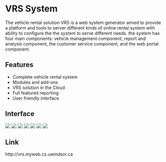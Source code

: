 <h1>VRS System</h1>
<p>The vehicle rental solution VRS is a web system generator aimed to provide a platform 
and tools to server different kinds of online rental system with ability to configure the the system to serve different needs. 
the system has four main components: vehicle management component, report and analysis component, 
the customer service component, and the web portal component. </p>

<h2>Features</h2>
<ul>
<li>Complete vehicle rental system</li>
<li>Modules and add-ons</li>
<li>VRS solution in the Cloud</li>
<li>Full featured reporting</li>
<li>User friendly interface</li>
</ul>

<h2>Interface</h2>
<p>
<img src="http://eltabu.myweb.cs.uwindsor.ca/github/vrs/interface1.png">
<img src="http://eltabu.myweb.cs.uwindsor.ca/github/vrs/interface2.png">
<img src="http://eltabu.myweb.cs.uwindsor.ca/github/vrs/interface3.png">
<img src="http://eltabu.myweb.cs.uwindsor.ca/github/vrs/interface4.png">
<img src="http://eltabu.myweb.cs.uwindsor.ca/github/vrs/interface5.png">
<img src="http://eltabu.myweb.cs.uwindsor.ca/github/vrs/interface6.png">
<img src="http://eltabu.myweb.cs.uwindsor.ca/github/vrs/interface7.png">
</p>

<h2>Link</h2>
<p>
<a>http://vrs.myweb.cs.uwindsor.ca<a>
</p>
